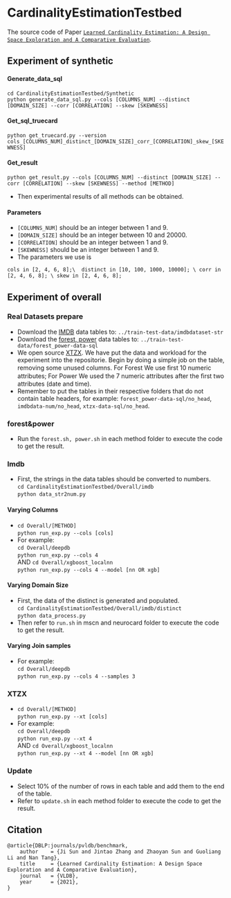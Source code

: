 # CardinalityEstimationTestbed
The source code of Paper [`Learned Cardinality Estimation: A Design Space Exploration and A Comparative Evaluation`](https://dbgroup.cs.tsinghua.edu.cn/ligl/papers/vldb22-card-exp.pdf).
## Experiment of synthetic
#### Generate_data_sql
`cd CardinalityEstimationTestbed/Synthetic`\
`python generate_data_sql.py --cols [COLUMNS_NUM] --distinct [DOMAIN_SIZE] --corr [CORRELATION] --skew [SKEWNESS]`
#### Get_sql_truecard
`python get_truecard.py --version cols_[COLUMNS_NUM]_distinct_[DOMAIN_SIZE]_corr_[CORRELATION]_skew_[SKEWNESS]`
#### Get_result
`python get_result.py --cols [COLUMNS_NUM] --distinct [DOMAIN_SIZE] --corr [CORRELATION] --skew [SKEWNESS] --method [METHOD]`
- Then experimental results of all methods can be obtained.
#### Parameters
- `[COLUMNS_NUM]` should be an integer between 1 and 9.
- `[DOMAIN_SIZE]` should be an integer between 10 and 20000.
- `[CORRELATION]` should be an integer between 1 and 9.
- `[SKEWNESS]` should be an integer between 1 and 9.
- The parameters we use is

`cols in [2, 4, 6, 8];\ 
distinct in [10, 100, 1000, 10000]; \
corr in [2, 4, 6, 8]; \
skew in [2, 4, 6, 8]; `

## Experiment of overall
### Real Datasets prepare
- Download the [IMDB](http://homepages.cwi.nl/~boncz/job/imdb.tgz) data tables to: `../train-test-data/imdbdataset-str`
- Download the [forest, power](http://archive.ics.uci.edu/) data tables to: `../train-test-data/forest_power-data-sql`
- We open source [XTZX](https://cloud.tsinghua.edu.cn/f/544d200e2081484bab34/). We have put the data and workload for the experiment into the repositorie.
Begin by doing a simple job on the table, removing some unused columns. For Forest We use ﬁrst 10 numeric attributes; For Power We used the 7 numeric attributes after the ﬁrst two attributes (date and time).
- Remember to put the tables in their respective folders that do not contain table headers, for example: `forest_power-data-sql/no_head`, `imdbdata-num/no_head`, `xtzx-data-sql/no_head`.


### forest&power
- Run the `forest.sh, power.sh` in each method folder to execute the code to get the result.


### Imdb
- First, the strings in the data tables should be converted to numbers.\
`cd CardinalityEstimationTestbed/Overall/imdb`\
`python data_str2num.py`
#### Varying Columns
- `cd Overall/[METHOD]`\
`python run_exp.py --cols [cols]`
- For example: \
`cd Overall/deepdb`\
`python run_exp.py --cols 4`\
AND
`cd Overall/xgboost_localnn`\
`python run_exp.py --cols 4 --model [nn OR xgb]`
#### Varying Domain Size
- First, the data of the distinct is generated and populated.\
`cd CardinalityEstimationTestbed/Overall/imdb/distinct`\
`python data_process.py`
- Then refer to `run.sh` in mscn and neurocard folder to execute the code to get the result.

#### Varying Join samples
- For example: \
`cd Overall/deepdb`\
`python run_exp.py --cols 4 --samples 3`

### XTZX
- `cd Overall/[METHOD]`\
`python run_exp.py --xt [cols]`
- For example: \
`cd Overall/deepdb`\
`python run_exp.py --xt 4`\
AND
`cd Overall/xgboost_localnn`\
`python run_exp.py --xt 4 --model [nn OR xgb]`

### Update
- Select 10% of the number of rows in each table and add them to the end of the table.
- Refer to `update.sh` in each method folder to execute the code to get the result.

## Citation
```
@article{DBLP:journals/pvldb/benchmark,
	author    = {Ji Sun and Jintao Zhang and Zhaoyan Sun and Guoliang Li and Nan Tang},
	title     = {Learned Cardinality Estimation: A Design Space Exploration and A Comparative Evaluation},
	journal   = {VLDB},
	year      = {2021},
}
```
